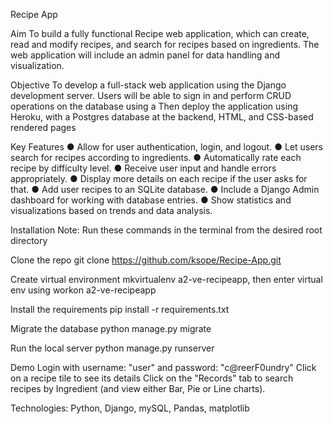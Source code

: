Recipe App

Aim
To build a fully functional Recipe web application, which can create, read and modify recipes, and search for recipes based on ingredients. The web application will include an admin panel for data handling and visualization.

Objective
To develop a full-stack web application using the Django development server. Users will be able to sign in and perform CRUD operations on the database using a Then deploy the application using Heroku, with a Postgres database at
the backend, HTML, and CSS-based rendered pages

Key Features
● Allow for user authentication, login, and logout.
● Let users search for recipes according to ingredients.
● Automatically rate each recipe by difficulty level.
● Receive user input and handle errors appropriately.
● Display more details on each recipe if the user asks for that.
● Add user recipes to an SQLite database.
● Include a Django Admin dashboard for working with database entries.
● Show statistics and visualizations based on trends and data analysis.

Installation
Note: Run these commands in the terminal from the desired root directory

Clone the repo
git clone https://github.com/ksope/Recipe-App.git

Create virtual environment
mkvirtualenv a2-ve-recipeapp, then enter virtual env using workon a2-ve-recipeapp

Install the requirements
pip install -r requirements.txt

Migrate the database
python manage.py migrate

Run the local server
python manage.py runserver

Demo
Login with username: "user" and password: "c@reerF0undry"
Click on a recipe tile to see its details
Click on the "Records" tab to search recipes by Ingredient (and view either Bar, Pie or Line charts).

Technologies: Python, Django, mySQL, Pandas, matplotlib
